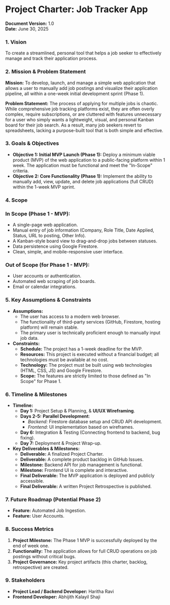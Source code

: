 # Project Charter: Job Tracker App

**Document Version:** 1.0<br/>
**Date:** June 30, 2025

### 1. Vision

To create a streamlined, personal tool that helps a job seeker to effectively manage and track their application process.

### 2. Mission & Problem Statement

**Mission:** To develop, launch, and manage a simple web application that allows a user to manually add job postings and visualize their application pipeline, all within a one-week initial development sprint (Phase 1).

**Problem Statement:** The process of applying for multiple jobs is chaotic. While comprehensive job tracking platforms exist, they are often overly complex, require subscriptions, or are cluttered with features unnecessary for a user who simply wants a lightweight, visual, and personal Kanban board for their job search. As a result, many job seekers revert to spreadsheets, lacking a purpose-built tool that is both simple and effective.

### 3. Goals & Objectives

- **Objective 1: Initial MVP Launch (Phase 1):** Deploy a minimum viable product (MVP) of the web application to a public-facing platform within 1 week. The application must be functional and meet the "In-Scope" criteria.
- **Objective 2: Core Functionality (Phase 1):** Implement the ability to manually add, view, update, and delete job applications (full CRUD) within the 1-week MVP sprint.

### 4. Scope

### In Scope (Phase 1 - MVP):

- A single-page web application.
- Manual entry of job information (Company, Role Title, Date Applied, Status, URL to posting, Other Info).
- A Kanban-style board view to drag-and-drop jobs between statuses.
- Data persistence using Google Firestore.
- Clean, simple, and mobile-responsive user interface.

### Out of Scope (for Phase 1 - MVP):

- User accounts or authentication.
- Automated web scraping of job boards.
- Email or calendar integrations.

### 5. Key Assumptions & Constraints

- **Assumptions:**
    - The user has access to a modern web browser.
    - The functionality of third-party services (GitHub, Firestore, hosting platform) will remain stable.
    - The primary user is technically proficient enough to manually input job data.
- **Constraints:**
    - **Schedule:** The project has a 1-week deadline for the MVP.
    - **Resources:**  This project is executed without a financial budget; all technologies must be available at no cost.
    - **Technology:** The project must be built using web technologies (HTML, CSS, JS) and Google Firestore.
    - **Scope:** The features are strictly limited to those defined as "In Scope" for Phase 1.

### 6. Timeline & Milestones

- **Timeline:**
    - **Day 1:** Project Setup & Planning, & **UI/UX Wireframing**.
    - **Days 2-5:** **Parallel Development**:
        - *Backend:* Firestore database setup and CRUD API development.
        - *Frontend:* UI implementation based on wireframes.
    - **Day 6:** Integration & Testing (Connecting frontend to backend, bug fixing).
    - **Day 7:** Deployment & Project Wrap-up.
- **Key Deliverables & Milestones:**
    - **Deliverable:** A finalized Project Charter.
    - **Deliverable:** A complete product backlog in GitHub Issues.
    - **Milestone:** Backend API for job management is functional.
    - **Milestone:** Frontend UI is complete and interactive.
    - **Final Deliverable:** The MVP application is deployed and publicly accessible.
    - **Final Deliverable:** A written Project Retrospective is published.

### 7. Future Roadmap (Potential Phase 2)

- **Feature:** Automated Job Ingestion.
- **Feature:** User Accounts.

### 8. Success Metrics

1. **Project Milestone:** The Phase 1 MVP is successfully deployed by the end of week one.
2. **Functionality:** The application allows for full CRUD operations on job postings without critical bugs.
3. **Project Governance:** Key project artifacts (this charter, backlog, retrospective) are created.

### 9. Stakeholders

- **Project Lead / Backend Developer:** Haritha Ravi
- **Frontend Developer:** Abhijith Kalayil Shaji

